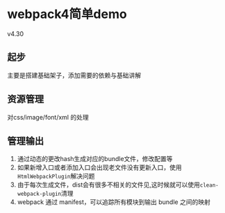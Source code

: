 # webpack4简单demo

v4.30

## 起步

主要是搭建基础架子，添加需要的依赖与基础讲解

## 资源管理

对css/image/font/xml 的处理

## 管理输出

1. 通过动态的更改hash生成对应的bundle文件，修改配置等
2. 如果新增入口或者添加入口会出现老文件没有更新入口，使用`HtmlWebpackPlugin`解决问题
3. 由于每次生成文件，dist会有很多不相关的文件见,这时候就可以使用`clean-webpack-plugin`清理
4. webpack 通过 manifest，可以追踪所有模块到输出 bundle 之间的映射
